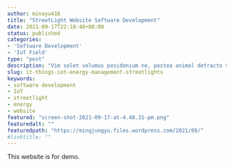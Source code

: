 ```yaml
---
author: minayu416
title: "StreetLight Website Software Development"
date: 2021-09-17T22:10:48+08:00
status: published
categories:
- 'Software Development'
- 'IoT Field'
type: "post"
description: "Vim solet volumus posidonium ne, postea animal detracto vis ex, graeco legimus invidunt in nec. Elit exerci vim ad, id vim clita percipit ocurreret, id mei ornatus ponderum constituto. Te odio volutpat quo, per et rebum posse torquatos, etiam tation vivendo ad sed."
slug: it-things-iot-energy-management-streetlights
keywords:
- software development
- IoT
- streetlight
- energy
- website
featured: "screen-shot-2021-09-17-at-4.48.31-pm.png"
featuredalt: ""
featuredpath: "https://mingjungyu.files.wordpress.com/2021/09/"
#linktitle: ""
---
```


This website is for demo.
